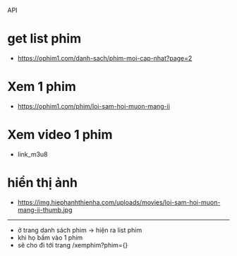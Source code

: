 API

<!--# BASE_API
-> https://ophim1.cc/_next/data/x5eGH4wObN-EpnueF2sPG

# Search
- {{BASE_API}}/tim-kiem.json?keyword={{key}}

# Detail
- {{BASE_API}}/phim/{{slug}}.json
    + trong detail film có breadCrumb => có thể làm category cho filter

# Filter
- {{BASE_API}}/{{category}}.json?sort_field={{sort_field}}&country={{country}}&year={{year}}
    + category : phim-moi, phim-bo, phim-le, tv-shows, hoat-hinh, phim-sap-chieu, subteam
    + sort_field : _id, modified.time, year
    + country : trung-quoc, han-quoc, nhat-ban, thai-lan, au-my, dai-loan, hong-kong, an-do, anh, phap, canada, quoc-gia-khac, duc, tay-ban-nha, tho-nhi-ky, ha-lan, indonesia, nga, mexico, ba-lan, uc, thuy-dien, malaysia, brazil, philippines, bo-dao-nha, y, dan-mach, uae, na-uy, thuy-si, chau-phi, nam-phi, ukraina, a-rap-xe-ut
    + year : 2010 -> 2023

# Image
- BASE_IMG = https://img.hiephanhthienha.com/uploads/movies
- {{BASE_IMG}}/{{IMG}}
-->

# get list phim
- https://ophim1.com/danh-sach/phim-moi-cap-nhat?page=2

# Xem 1 phim
- https://ophim1.com/phim/loi-sam-hoi-muon-mang-ii

# Xem video 1 phim
- link_m3u8

# hiển thị ảnh
- https://img.hiephanhthienha.com/uploads/movies/loi-sam-hoi-muon-mang-ii-thumb.jpg


________________________________

- ở trang danh sách phim -> hiện ra list phim
- khi họ bấm vào 1 phim
- sẽ cho đi tới trang /xemphim?phim={}